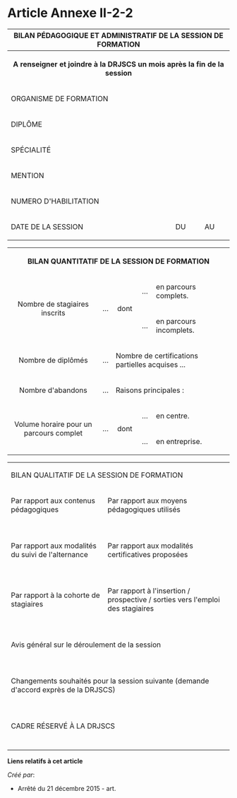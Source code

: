 # Article Annexe II-2-2

<table>
      <tbody>
        <tr>
          <th colspan="3">BILAN PÉDAGOGIQUE ET ADMINISTRATIF DE LA SESSION DE FORMATION

</th>
        </tr>
        <tr>
          <th colspan="3">

A renseigner et joindre à la DRJSCS un mois après la fin de la session

</th>
        </tr>
        <tr>
          <td align="left">

ORGANISME DE FORMATION

</td>
          <td align="left" colspan="2">

</td>
        </tr>
        <tr>
          <td align="left">

DIPLÔME

</td>
          <td colspan="2" align="left">

</td>
        </tr>
        <tr>
          <td align="left">

SPÉCIALITÉ

</td>
          <td align="left" colspan="2">

</td>
        </tr>
        <tr>
          <td align="left">

MENTION

</td>
          <td colspan="2" align="left">

</td>
        </tr>
        <tr>
          <td align="left">

NUMERO D'HABILITATION

</td>
          <td align="left">

</td>
          <td align="left">

</td>
        </tr>
        <tr>
          <td align="left">

DATE DE LA SESSION 

</td>
          <td align="left">

DU

</td>
          <td align="left">

AU

</td>
        </tr>
      </tbody>
    </table>

<table>
      <tbody>
        <tr>
          <th colspan="5">

BILAN QUANTITATIF DE LA SESSION DE FORMATION

</th>
        </tr>
        <tr>
          <td align="center" rowspan="2">

Nombre de stagiaires inscrits

</td>
          <td align="center" rowspan="2">

…

</td>
          <td align="center" rowspan="2">

dont

</td>
          <td align="center">

…

</td>
          <td align="left">

en parcours complets.

</td>
        </tr>
        <tr>
          <td align="center">

…

</td>
          <td align="left">

en parcours incomplets.

</td>
        </tr>
        <tr>
          <td align="center">

Nombre de diplômés

</td>
          <td align="center">

…

</td>
          <td colspan="3" align="left">

Nombre de certifications partielles acquises ...

</td>
        </tr>
        <tr>
          <td align="center">

Nombre d'abandons

</td>
          <td align="center">

…

</td>
          <td colspan="3" align="left">

Raisons principales :

</td>
        </tr>
        <tr>
          <td align="center" rowspan="2">

Volume horaire pour un parcours complet

</td>
          <td align="center" rowspan="2">

…

</td>
          <td rowspan="2" align="center">

dont

</td>
          <td align="center">

…

</td>
          <td align="left">

en centre.

</td>
        </tr>
        <tr>
          <td valign="middle" align="center">

…

</td>
          <td valign="middle" align="left">

en entreprise.

</td>
        </tr>
      </tbody>
    </table>

<table>
      <tbody>
        <tr>
          <td align="left" valign="middle" colspan="2">

BILAN QUALITATIF DE LA SESSION DE FORMATION

</td>
        </tr>
        <tr>
          <td align="left">

Par rapport aux contenus pédagogiques

</td>
          <td align="left">

Par rapport aux moyens pédagogiques utilisés

</td>
        </tr>
        <tr>
          <td align="left">

</td>
          <td align="left">

</td>
        </tr>
        <tr>
          <td align="left">

</td>
          <td align="left">

</td>
        </tr>
        <tr>
          <td align="left">

</td>
          <td align="left">

</td>
        </tr>
        <tr>
          <td align="left">

</td>
          <td align="left">

</td>
        </tr>
        <tr>
          <td align="left">

Par rapport aux modalités du suivi de l'alternance

</td>
          <td align="left">

Par rapport aux modalités certificatives proposées

</td>
        </tr>
        <tr>
          <td align="left">

</td>
          <td align="left">

</td>
        </tr>
        <tr>
          <td align="left">

</td>
          <td align="left">

</td>
        </tr>
        <tr>
          <td align="left">

</td>
          <td align="left">

</td>
        </tr>
        <tr>
          <td align="left">

</td>
          <td align="left">

</td>
        </tr>
        <tr>
          <td align="left">

Par rapport à la cohorte de stagiaires

</td>
          <td align="left">

Par rapport à l'insertion / prospective / sorties vers l'emploi des stagiaires

</td>
        </tr>
        <tr>
          <td align="left">

</td>
          <td align="left">

</td>
        </tr>
        <tr>
          <td align="left">

</td>
          <td align="left">

</td>
        </tr>
        <tr>
          <td align="left">

</td>
          <td align="left">

</td>
        </tr>
        <tr>
          <td align="left">

</td>
          <td align="left">

</td>
        </tr>
        <tr>
          <td align="left" colspan="2">

Avis général sur le déroulement de la session

</td>
        </tr>
        <tr>
          <td colspan="2" align="left">

</td>
        </tr>
        <tr>
          <td align="left" colspan="2">

</td>
        </tr>
        <tr>
          <td align="left" colspan="2">

</td>
        </tr>
        <tr>
          <td colspan="2" align="left">

</td>
        </tr>
        <tr>
          <td colspan="2" align="left">

Changements souhaités pour la session suivante (demande d'accord exprès de la DRJSCS)

</td>
        </tr>
        <tr>
          <td colspan="2" align="left">

</td>
        </tr>
        <tr>
          <td align="left" colspan="2">

</td>
        </tr>
        <tr>
          <td align="left" colspan="2">

</td>
        </tr>
        <tr>
          <td align="left" colspan="2">

</td>
        </tr>
        <tr>
          <td align="left" colspan="2">

CADRE RÉSERVÉ À LA DRJSCS

</td>
        </tr>
        <tr>
          <td align="left" colspan="2">

</td>
        </tr>
        <tr>
          <td colspan="2" align="left">

</td>
        </tr>
        <tr>
          <td align="left" colspan="2">

</td>
        </tr>
        <tr>
          <td align="left" colspan="2">

</td>
        </tr>
      </tbody>
    </table>

**Liens relatifs à cet article**

_Créé par_:

  - Arrêté du 21 décembre 2015 - art.
